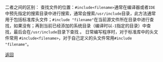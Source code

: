 二者之间的区别：
查找文件的位置：`#include<filename>`通常在编译器或者`IDE`中预先指定的搜索目录中进行搜索，通常会搜索`/usr/include`目录，此方法通常用于包括标准库头文件；`#include "filename"`在当前源文件所在目录中进行查找，如果没有；再到当前已经添加的系统目录（编译时以`-I`指定的目录）中查找，最后会在`/usr/include`目录下查找 。
日常编写程序时，对于标准库中的头文件常用 `#include<filename>`，对于自己定义的头文件常用`#include "filename"`。

[返回](C++编译与内存相关/readme)